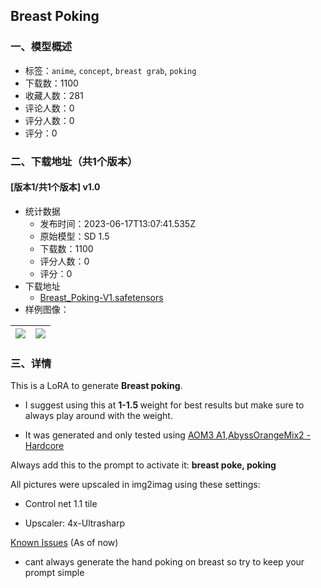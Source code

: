 ## Breast Poking
### 一、模型概述

- 标签：`anime`, `concept`, `breast grab`, `poking`
- 下载数：1100
- 收藏人数：281
- 评论人数：0
- 评分人数：0
- 评分：0

### 二、下载地址（共1个版本）

#### [版本1/共1个版本] v1.0

- 统计数据
  - 发布时间：2023-06-17T13:07:41.535Z
  - 原始模型：SD 1.5
  - 下载数：1100
  - 评分人数：0
  - 评分：0
- 下载地址
  - [Breast_Poking-V1.safetensors](https://civitai.com/api/download/models/97917)
- 样例图像：

| <img src="https://image.civitai.com/xG1nkqKTMzGDvpLrqFT7WA/b07a07b6-244c-4642-8d27-5bbbd40d9860/width=450/1178867.jpeg" /> | <img src="https://image.civitai.com/xG1nkqKTMzGDvpLrqFT7WA/91263887-beab-496f-b580-9fcaaa186b65/width=450/1178873.jpeg" /> |
| ---- | ---- |


### 三、详情
<p>This is a LoRA to generate <strong>Breast poking</strong>.</p><ul><li><p>I suggest using this at <strong>1-1.5 </strong>weight for best results but make sure to always play around with the weight.</p></li><li><p>It was generated and only tested using <a target="_blank" rel="ugc" href="https://civitai.com/models/9942/abyssorangemix3-aom3">AOM3 A1</a>,<a rel="ugc" href="AbyssOrangeMix2 - Hardcore">AbyssOrangeMix2 - Hardcore</a></p></li></ul><p>Always add this to the prompt to activate it: <strong>breast poke, poking</strong></p><p></p><p>All pictures were upscaled in img2imag using these settings:</p><ul><li><p>Control net 1.1 tile</p></li><li><p>Upscaler: 4x-Ultrasharp</p></li></ul><p></p><p><u>Known Issues</u> (As of now)</p><ul><li><p>cant always generate the hand poking on breast so try to keep your prompt simple</p></li></ul><p></p>